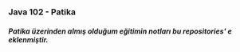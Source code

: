 ### Java 102 - Patika

##### Patika üzerinden almış olduğum eğitimin notları bu repositories' e eklenmiştir.

